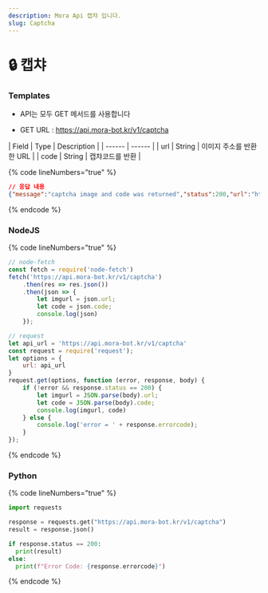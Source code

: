 ```yaml
---
description: Mora Api 캡챠 입니다.
slug: Captcha
---
```


# 🔒 캡챠

### Templates

* API는 모두 GET 메서드를 사용합니다

* GET URL : https://api.mora-bot.kr/v1/captcha

| Field | Type | Description |
| ------ | ------ |
| url | String | 이미지 주소를 반환한 URL |
| code | String | 캡챠코드를 반환 |

{% code lineNumbers="true" %}
```json
// 응답 내용
{"message":"captcha image and code was returned","status":200,"url":"https://dummyimage.com/2000x500/ffffff/33363c&text=snZojQ","code":"snZojQ","success":true}
```
{% endcode %}

### NodeJS

{% code lineNumbers="true" %}
```javascript
// node-fetch
const fetch = require('node-fetch')
fetch('https://api.mora-bot.kr/v1/captcha')
    .then(res => res.json())
    .then(json => {
        let imgurl = json.url;
        let code = json.code;
        console.log(json)
    });

// request
let api_url = 'https://api.mora-bot.kr/v1/captcha'
const request = require('request');
let options = {
    url: api_url
}
request.get(options, function (error, response, body) {
    if (!error && response.status == 200) {
        let imgurl = JSON.parse(body).url;
        let code = JSON.parse(body).code;
        console.log(imgurl, code)
    } else {
        console.log('error = ' + response.errorcode);
    }
});
```
{% endcode %}

### Python

{% code lineNumbers="true" %}
```python
import requests

response = requests.get("https://api.mora-bot.kr/v1/captcha")
result = response.json()

if response.status == 200:
  print(result)
else:
  print(f"Error Code: {response.errorcode}")
```
{% endcode %}
